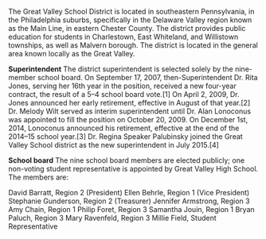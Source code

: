 

The Great Valley School District is located in southeastern Pennsylvania, in the Philadelphia suburbs, 
specifically in the Delaware Valley region known as the Main Line, in eastern Chester County. The district provides public education 
for students in Charlestown, East Whiteland, and Willistown townships, as well as Malvern borough. The district is located in the general 
area known locally as the Great Valley.


**Superintendent**
The district superintendent is selected solely by the nine-member school board. On September 17, 2007, then-Superintendent 
Dr. Rita Jones, serving her 16th year in the position, received a new four-year contract, the result of a 5–4 school board vote.[1] 
On April 2, 2009, Dr. Jones announced her early retirement, effective in August of that year.[2] Dr. Melody Wilt served as interim 
superintendent until Dr. Alan Lonoconus was appointed to fill the position on October 20, 2009. On December 1st, 2014, Lonoconus announced 
his retirement, effective at the end of the 2014–15 school year.[3] Dr. Regina Speaker Palubinsky joined the Great Valley School district 
as the new superintendent in July 2015.[4]

__School board__
The nine school board members are elected publicly; one non-voting student representative is appointed by Great Valley High School. 
The members are:

David Barratt, Region 2 (President)
Ellen Behrle, Region 1 (Vice President)
Stephanie Gunderson, Region 2 (Treasurer)
Jennifer Armstrong, Region 3
Amy Chain, Region 1
Philip Foret, Region 3
Samantha Jouin, Region 1
Bryan Paluch, Region 3
Mary Ravenfeld, Region 3
Millie Field, Student Representative

